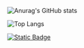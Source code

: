 ![Anurag's GitHub stats](https://github-readme-stats.vercel.app/api?username=hye0n0&show_icons=true&theme=github_dark&hide_rank=true)

![Top Langs](https://github-readme-stats.vercel.app/api/top-langs/?username=hye0n0&layout=compact)

[![Static Badge](https://img.shields.io/badge/blog-https%3A%2F%2Fhye0n0.github.io%2F?style=flat&logo=github&labelColor=%230D1117&color=white&cacheSeconds=sd&link=https%3A%2F%2Fhye0n0.github.io%2F)
](https://hye0n0.github.io/)

<!--
**hye0n0/hye0n0** is a ✨ _special_ ✨ repository because its `README.md` (this file) appears on your GitHub profile.

Here are some ideas to get you started:

- 🔭 I’m currently working on ...
- 🌱 I’m currently learning ...
- 👯 I’m looking to collaborate on ...
- 🤔 I’m looking for help with ...
- 💬 Ask me about ...
- 📫 How to reach me: ...
- 😄 Pronouns: ...
- ⚡ Fun fact: ...
-->
